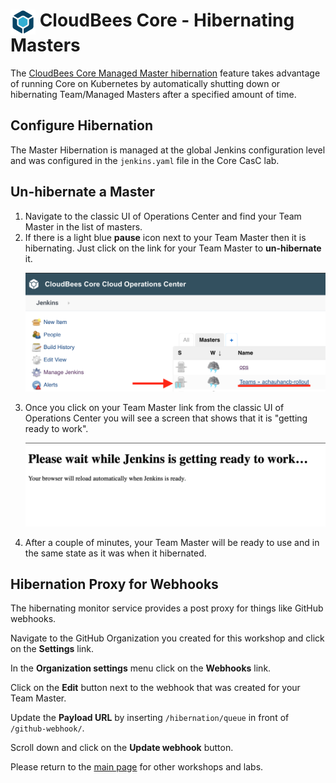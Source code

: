 # <img src="images/cloudbeescore_logo.png" alt="CloudBees Core Logo" width="40" align="top"> CloudBees Core - Hibernating Masters

The [CloudBees Core Managed Master hibernation](https://docs.cloudbees.com/docs/cloudbees-core/latest/cloud-admin-guide/managing-masters#_hibernation_in_managed_masters) feature takes advantage of running Core on Kubernetes by automatically shutting down or hibernating Team/Managed Masters after a specified amount of time.

## Configure Hibernation
The Master Hibernation is managed at the global Jenkins configuration level and was configured in the `jenkins.yaml` file in the Core CasC lab.

## Un-hibernate a Master

1. Navigate to the classic UI of Operations Center and find your Team Master in the list of masters. 
2. If there is a light blue **pause** icon next to your Team  Master then it is hibernating. Just click on the link for your Team Master to **un-hibernate** it. <p><img src="images/hibernating-master.png" width=800/>
3. Once you click on your Team Master link from the classic UI of Operations Center you will see a screen that shows that it is "getting ready to work". <p><img src="images/unhibernate.png" width=800/>
4. After a couple of minutes, your Team Master will be ready to use and in the same state as it was when it hibernated.

## Hibernation Proxy for Webhooks
The hibernating monitor service provides a post proxy for things like GitHub webhooks.

Navigate to the GitHub Organization you created for this workshop and click on the **Settings** link. 

In the **Organization settings** menu click on the **Webhooks** link. 

Click on the **Edit** button next to the webhook that was created for your Team Master.

Update the **Payload URL** by inserting `/hibernation/queue` in front of `/github-webhook/`.

Scroll down and click on the **Update webhook** button.



Please return to the [main page](../../README.md#workshop-labs) for other workshops and labs.
